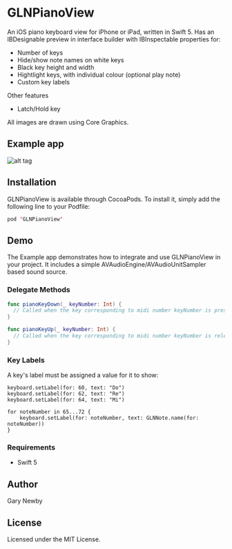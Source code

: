 GLNPianoView
============
An iOS piano keyboard view for iPhone or iPad, written in Swift 5. 
Has an IBDesignable preview in interface builder with IBInspectable properties for:
- Number of keys
- Hide/show note names on white keys
- Black key height and width
- Hightlight keys, with individual colour (optional play note)
- Custom key labels

Other features
- Latch/Hold key

All images are drawn using Core Graphics.

## Example app

![alt tag](https://github.com/garynewby/GLNPianoView/raw/master/screen.png)


## Installation

GLNPianoView is available through CocoaPods. To install it, simply add the following line to your Podfile:

```swift
pod 'GLNPianoView'
```

## Demo

The Example app demonstrates how to integrate and use GLNPianoView in your project. It includes a simple AVAudioEngine/AVAudioUnitSampler based sound source.


### Delegate Methods

```swift
func pianoKeyDown(_ keyNumber: Int) {
  // Called when the key corresponding to midi number keyNumber is pressed
}

func pianoKeyUp(_ keyNumber: Int) {
  // Called when the key corresponding to midi number keyNumber is released
}
```

### Key Labels

A key's label must be assigned a value for it to show:
```
keyboard.setLabel(for: 60, text: "Do")
keyboard.setLabel(for: 62, text: "Re")
keyboard.setLabel(for: 64, text: "Mi")

for noteNumber in 65...72 {
    keyboard.setLabel(for: noteNumber, text: GLNNote.name(for: noteNumber))
}
```

### Requirements

- Swift 5

## Author

Gary Newby

## License

Licensed under the MIT License.

